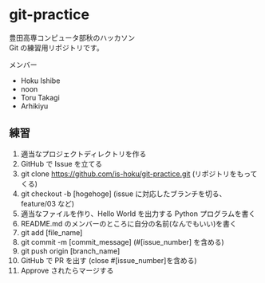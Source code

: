 # git-practice

豊田高専コンピュータ部秋のハッカソン  
Git の練習用リポジトリです。

メンバー  
- Hoku Ishibe
- noon
- Toru Takagi
- Arhikiyu

## 練習
1. 適当なプロジェクトディレクトリを作る
2. GitHub で Issue を立てる
3. git clone https://github.com/is-hoku/git-practice.git (リポジトリをもってくる)
4. git checkout -b [hogehoge] (issue に対応したブランチを切る、feature/03 など)
5. 適当なファイルを作り、Hello World を出力する Python プログラムを書く
6. README.md のメンバーのところに自分の名前(なんでもいい)を書く
7. git add [file_name]
8. git commit -m [commit_message] (#[issue_number] を含める)
9. git push origin [branch_name]
10. GitHub で PR を出す (close #[issue_number]を含める)
11. Approve されたらマージする
